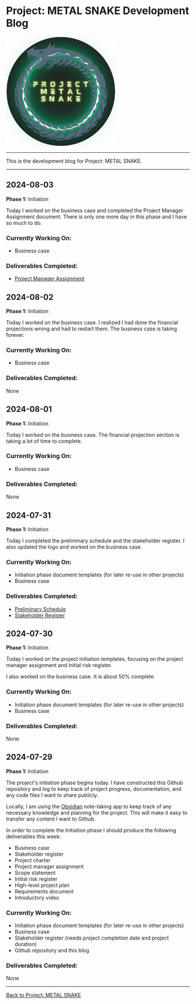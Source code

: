 # Project: METAL SNAKE Development Blog  

<img src="../images/Project-METAL-SNAKE-logo.png" alt="Project METAL SNAKE logo" height="300" width="300" />

---

This is the development blog for Project: METAL SNAKE.  

---

## 2024-08-03  

**Phase 1:** Initiation  

Today I worked on the business case and completed the Project Manager Assignment document. There is only one more day in this phase and I have so much to do.  

### Currently Working On:  

- Business case  

### Deliverables Completed:  

- [Project Manager Assignment](./docs/phase-1.0/METAL-SNAKE-Project-Manager-Assignment.pdf)

## 2024-08-02  

**Phase 1:** Initiation  

Today I worked on the business case. I realized I had done the financial projections wrong and had to restart them. The business case is taking forever.  

### Currently Working On:  

- Business case  

### Deliverables Completed:  

None

## 2024-08-01  

**Phase 1:** Initiation  

Today I worked on the business case. The financial projection section is taking a lot of time to complete.  

### Currently Working On:  

- Business case  

### Deliverables Completed:  

None

## 2024-07-31  

**Phase 1:** Initiation  

Today I completed the preliminary schedule and the stakeholder register. I also updated the logo and worked on the business case.  

### Currently Working On:  

- Initiation phase document templates (for later re-use in other projects)  
- Business case  

### Deliverables Completed:  

- [Preliminary Schedule](./docs/phase-1.0/METAL-SNAKE-Preliminary-Schedule.pdf)  
- [Stakeholder Register](./docs/phase-1.0/METAL-SNAKE-Stakeholder-Register.pdf)  

## 2024-07-30  

**Phase 1:** Initiation  

Today I worked on the project initiation templates, focusing on the project manager assignment and initial risk register.  

I also worked on the business case. It is about 50% complete.

### Currently Working On:  

- Initiation phase document templates (for later re-use in other projects)  
- Business case  

### Deliverables Completed:  

None

## 2024-07-29  

**Phase 1:** Initiation  

The project's initiation phase begins today. I have constructed this Github repository and log to keep track of project progress, documentation, and any code files I want to share publicly.  

Locally, I am using the [Obsidian](https://obsidian.md) note-taking app to keep track of any necessary knowledge and planning for the project. This will make it easy to transfer any content I want to Github.  

In order to complete the Initiation phase I should produce the following deliverables this week:

- Business case
- Stakeholder register
- Project charter
- Project manager assignment
- Scope statement
- Initial risk register
- High-level project plan
- Requirements document
- Introductory video

### Currently Working On:  

- Initiation phase document templates (for later re-use in other projects)  
- Business case  
- Stakeholder register (needs project completion date and project duration)  
- Github repository and this blog  

### Deliverables Completed:  

None

---

[Back to Project: METAL SNAKE](../README.md)  